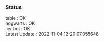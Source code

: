 ### Status


table : OK  
hogwarts : OK  
icy-bot : OK  
Latest Update : 2022-11-04 12:20:07.055648
